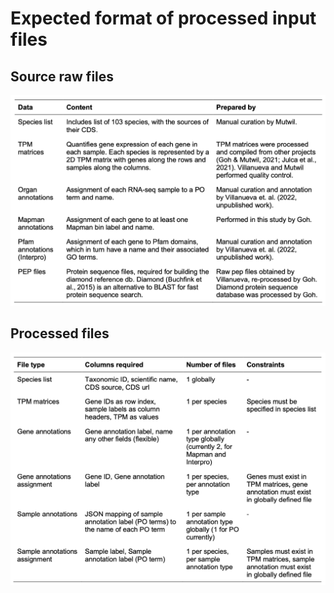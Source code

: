 # Expected format of processed input files

## Source raw files

![](/images/files1.png)


## Processed files

![](/images/files2.png)
